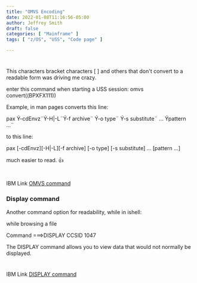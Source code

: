 ```yaml
---
title: "OMVS Encoding"
date: 2022-01-08T11:16:56-05:00
author: Jeffrey Smith
draft: false
categories: [ "Mainframe" ]
tags: [ "z/OS", "USS", "Code page" ]

---
```

#  
#  
This characters bracket characters [ ] and others that don't convert to a readable form was driving me crazy.

enter this command when starting a USS session: omvs convert((BPXFX111))

Example, in man pages converts this line:

pax Ý-cdEnvz¨Ý-H|-L¨Ý-f archive¨ Ý-o type¨ Ý-s substitute¨ ... Ýpattern ...¨

to this line:

pax [-cdEnvz][-H|-L][-f archive] [-o type] [-s substitute] ... [pattern ...]

much easier to read. :thumbsup:

#  
#  
IBM Link [OMVS command](https://www.ibm.com/docs/en/zos/2.3.0?topic=locales-using-convert-option-omvs-command) 


### Display command

Another command option for readability, while in ishell:

while browsing a file

Command ===>DISPLAY CCSID 1047

The DISPLAY command allows you to view data that would not normally be displayed.

#  
#  
IBM Link [DISPLAY command](https://www.ibm.com/docs/en/zos/2.1.0?topic=commands-display-control-display)


